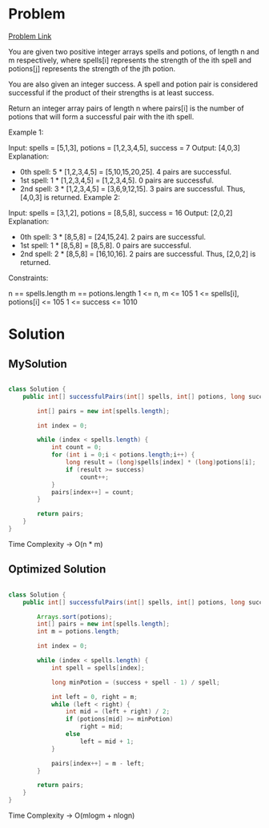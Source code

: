 # Problem

[Problem Link](https://leetcode.com/problems/successful-pairs-of-spells-and-potions/description/)

You are given two positive integer arrays spells and potions, of length n and m respectively, where spells[i] represents the strength of the ith spell and potions[j] represents the strength of the jth potion.

You are also given an integer success. A spell and potion pair is considered successful if the product of their strengths is at least success.

Return an integer array pairs of length n where pairs[i] is the number of potions that will form a successful pair with the ith spell.

 

Example 1:

Input: spells = [5,1,3], potions = [1,2,3,4,5], success = 7
Output: [4,0,3]
Explanation:
- 0th spell: 5 * [1,2,3,4,5] = [5,10,15,20,25]. 4 pairs are successful.
- 1st spell: 1 * [1,2,3,4,5] = [1,2,3,4,5]. 0 pairs are successful.
- 2nd spell: 3 * [1,2,3,4,5] = [3,6,9,12,15]. 3 pairs are successful.
Thus, [4,0,3] is returned.
Example 2:

Input: spells = [3,1,2], potions = [8,5,8], success = 16
Output: [2,0,2]
Explanation:
- 0th spell: 3 * [8,5,8] = [24,15,24]. 2 pairs are successful.
- 1st spell: 1 * [8,5,8] = [8,5,8]. 0 pairs are successful. 
- 2nd spell: 2 * [8,5,8] = [16,10,16]. 2 pairs are successful. 
Thus, [2,0,2] is returned.
 

Constraints:

n == spells.length
m == potions.length
1 <= n, m <= 105
1 <= spells[i], potions[i] <= 105
1 <= success <= 1010
 
# Solution

## MySolution

``` java

class Solution {
    public int[] successfulPairs(int[] spells, int[] potions, long success) {

        int[] pairs = new int[spells.length];

        int index = 0;

        while (index < spells.length) {
            int count = 0;
            for (int i = 0;i < potions.length;i++) {
                long result = (long)spells[index] * (long)potions[i];
                if (result >= success)
                    count++;
            }
            pairs[index++] = count;
        } 

        return pairs;
    }
}

```

Time Complexity -> O(n * m)

## Optimized Solution

``` java

class Solution {
    public int[] successfulPairs(int[] spells, int[] potions, long success) {

        Arrays.sort(potions);
        int[] pairs = new int[spells.length];
        int m = potions.length;

        int index = 0;

        while (index < spells.length) {
            int spell = spells[index];

            long minPotion = (success + spell - 1) / spell;

            int left = 0, right = m;
            while (left < right) {
                int mid = (left + right) / 2;
                if (potions[mid] >= minPotion)
                    right = mid;
                else 
                    left = mid + 1;
            }

            pairs[index++] = m - left;
        } 

        return pairs;
    }
}

```

Time Complexity -> O(mlogm + nlogn) 